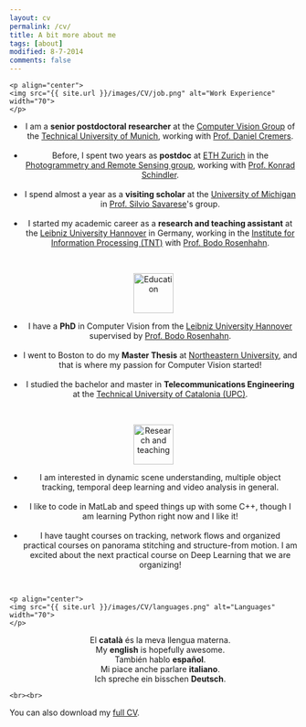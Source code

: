 ```yaml
---
layout: cv
permalink: /cv/
title: A bit more about me
tags: [about]
modified: 8-7-2014
comments: false
---
```



<section>

    <p align="center">
    <img src="{{ site.url }}/images/CV/job.png" alt="Work Experience"  width="70">
    </p>
  <div style="text-align:center"><ul><li>I am a <strong> senior postdoctoral researcher</strong> at the <a href="https://vision.in.tum.de/">Computer Vision Group</a> of the <a href="http://www.tum.de/en/homepage/" target="_blank">Technical University of Munich</a>, working with <a href="https://vision.in.tum.de/members/cremers">Prof. Daniel Cremers</a>. </li>
  <br>
 <li> Before, I spent two years as <strong>postdoc</strong> at <a href="https://www.ethz.ch/en.html">ETH Zurich</a> in the <a href="http://www.prs.igp.ethz.ch/">Photogrammetry and Remote Sensing group</a>, working with <a href="http://www.prs.igp.ethz.ch/content/specialinterest/baug/institute-igp/photogrammetry-and-remote-sensing/en/group/people/person-detail.html?persid=143986">Prof. Konrad Schindler</a>. </li> 
  <br>
 <li> I spend almost a year as a <strong>visiting scholar</strong> at the <a href="https://www.umich.edu/">University of Michigan</a> in <a href="http://cvgl.stanford.edu/silvio/">Prof. Silvio Savarese</a>'s group. </li> 
 <br>
 <li> I started my academic career as a <strong> research and teaching assistant</strong> at the <a href="http://www.uni-hannover.de/">Leibniz University Hannover</a> in Germany, working in the <a href="https://www.tnt.uni-hannover.de/">Institute for Information Processing (TNT)</a> with <a href="https://www.tnt.uni-hannover.de/staff/rosenhahn/">Prof. Bodo Rosenhahn</a>. </li></ul> </div>

  <br>
  
  
  <p align="center">
    <img src="{{ site.url }}/images/CV/education.png" alt="Education" width="70">
    </p>
  <div style="text-align:center"><ul><li>I have a <strong>PhD</strong> in Computer Vision from the <a href="">Leibniz University Hannover</a> supervised by <a href="https://www.tnt.uni-hannover.de/staff/rosenhahn/">Prof. Bodo Rosenhahn</a>. </li>
  <br>
   <li> I went to Boston to do my <strong>Master Thesis</strong> at <a href="http://www.northeastern.edu/">Northeastern University</a>, and that is where my passion for Computer Vision started!</li>
    <br>

 <li> I studied the bachelor and master in <strong>Telecommunications Engineering</strong> at the <a href="http://www.upc.edu/?set_language=en">Technical University of Catalonia (UPC)</a>.</li> 
 
</ul> </div>

<br>

  <p align="center">
    <img src="{{ site.url }}/images/CV/pencil.png" alt="Research and teaching" width="70">
    </p>
  <div style="text-align:center"><ul><li>I am interested in dynamic scene understanding, multiple object tracking, temporal deep learning and video analysis in general.</li>
  <br>
   <li> I like to code in MatLab and speed things up with some C++, though I am learning Python right now and I like it!</li>
    <br>

 <li> I have taught courses on tracking, network flows and organized practical courses on panorama stitching and structure-from motion. I am excited about the next practical course on Deep Learning that we are organizing!</li> 
 
</ul> </div>


  <br>
  
    <p align="center">
    <img src="{{ site.url }}/images/CV/languages.png" alt="Languages" width="70">
    </p>
  <div style="text-align:center"><ul>
  El <strong>catal&agrave;</strong> &eacute;s la meva llengua materna. 
  <br>
My <strong>english</strong> is hopefully awesome.
 <br>
 Tambi&eacute;n hablo <strong>espa&ntilde;ol</strong>.
    <br>
Mi piace anche parlare <strong>italiano</strong>.
 <br>
Ich spreche ein bisschen <strong>Deutsch</strong>.
 
</ul> </div>

    
    <br><br>
</section>

    
    
You can also download my [full CV](https://www.dropbox.com/s/k97xdtswlfefn8r/CV-PontTuset.pdf?dl=0).

